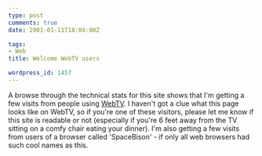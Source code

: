 ```yaml
---
type: post
comments: true
date: 2001-01-11T18:04:00Z

tags:
- Web
title: Welcome WebTV users

wordpress_id: 1457
---
```


A browse through the technical stats for this site shows that I'm getting a few visits from people using [WebTV](http://www.webtv.com). I haven't got a clue what this page looks like on WebTV, so if you're one of these visitors, please let me know if this site is readable or not (especially if you're 6 feet away from the TV sitting on a comfy chair eating your dinner). I'm also getting a few visits from users of a browser called 'SpaceBison' - if only all web browsers had such cool names as this. 
